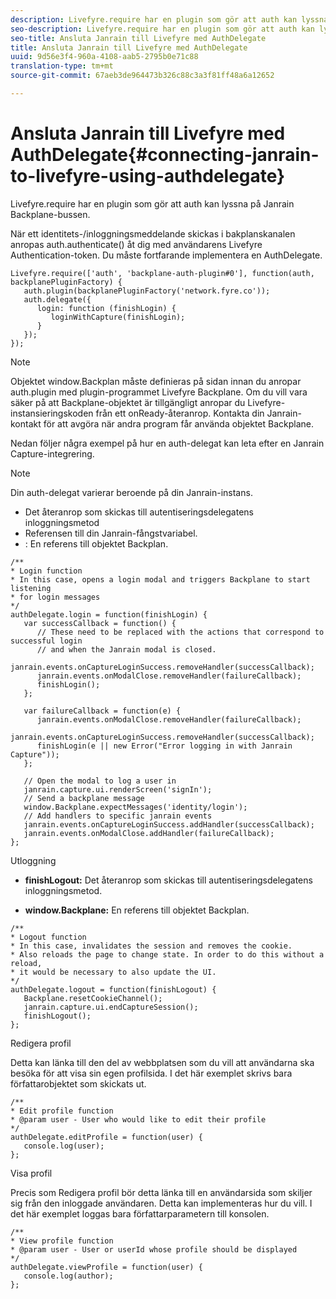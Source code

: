 ```yaml
---
description: Livefyre.require har en plugin som gör att auth kan lyssna på Janrain Backplane-bussen.
seo-description: Livefyre.require har en plugin som gör att auth kan lyssna på Janrain Backplane-bussen.
seo-title: Ansluta Janrain till Livefyre med AuthDelegate
title: Ansluta Janrain till Livefyre med AuthDelegate
uuid: 9d56e3f4-960a-4108-aab5-2795b0e71c88
translation-type: tm+mt
source-git-commit: 67aeb3de964473b326c88c3a3f81ff48a6a12652

---
```



# Ansluta Janrain till Livefyre med AuthDelegate{#connecting-janrain-to-livefyre-using-authdelegate}

Livefyre.require har en plugin som gör att auth kan lyssna på Janrain Backplane-bussen.

När ett identitets-/inloggningsmeddelande skickas i bakplanskanalen anropas auth.authenticate() åt dig med användarens Livefyre Authentication-token. Du måste fortfarande implementera en AuthDelegate.

```
Livefyre.require(['auth', 'backplane-auth-plugin#0'], function(auth, backplanePluginFactory) { 
   auth.plugin(backplanePluginFactory('network.fyre.co')); 
   auth.delegate({ 
      login: function (finishLogin) { 
         loginWithCapture(finishLogin); 
      } 
   }); 
});
```

>[!NOTE]
>
>Objektet window.Backplan måste definieras på sidan innan du anropar auth.plugin med plugin-programmet Livefyre Backplane. Om du vill vara säker på att Backplane-objektet är tillgängligt anropar du Livefyre-instansieringskoden från ett onReady-återanrop. Kontakta din Janrain-kontakt för att avgöra när andra program får använda objektet Backplane.

Nedan följer några exempel på hur en auth-delegat kan leta efter en Janrain Capture-integrering.

>[!NOTE]
>
>Din auth-delegat varierar beroende på din Janrain-instans.

<!--Hannah: Mystery stray bullet found here. Please check against source. -Bob -->

* Det återanrop som skickas till autentiseringsdelegatens inloggningsmetod
* Referensen till din Janrain-fångstvariabel.
* : En referens till objektet Backplan.

```
/** 
* Login function 
* In this case, opens a login modal and triggers Backplane to start listening 
* for login messages 
*/ 
authDelegate.login = function(finishLogin) { 
   var successCallback = function() { 
      // These need to be replaced with the actions that correspond to successful login  
      // and when the Janrain modal is closed. 
      janrain.events.onCaptureLoginSuccess.removeHandler(successCallback); 
      janrain.events.onModalClose.removeHandler(failureCallback); 
      finishLogin(); 
   }; 
  
   var failureCallback = function(e) { 
      janrain.events.onModalClose.removeHandler(failureCallback); 
      janrain.events.onCaptureLoginSuccess.removeHandler(successCallback); 
      finishLogin(e || new Error("Error logging in with Janrain Capture")); 
   }; 
  
   // Open the modal to log a user in 
   janrain.capture.ui.renderScreen('signIn'); 
   // Send a backplane message 
   window.Backplane.expectMessages('identity/login'); 
   // Add handlers to specific janrain events 
   janrain.events.onCaptureLoginSuccess.addHandler(successCallback); 
   janrain.events.onModalClose.addHandler(failureCallback); 
};
```

Utloggning

* **finishLogout:** Det återanrop som skickas till autentiseringsdelegatens inloggningsmetod.

* **window.Backplane:** En referens till objektet Backplan.

```
/** 
* Logout function 
* In this case, invalidates the session and removes the cookie. 
* Also reloads the page to change state. In order to do this without a reload, 
* it would be necessary to also update the UI. 
*/ 
authDelegate.logout = function(finishLogout) { 
   Backplane.resetCookieChannel(); 
   janrain.capture.ui.endCaptureSession(); 
   finishLogout(); 
}; 
```

Redigera profil

Detta kan länka till den del av webbplatsen som du vill att användarna ska besöka för att visa sin egen profilsida. I det här exemplet skrivs bara författarobjektet som skickats ut.

```
/** 
* Edit profile function 
* @param user - User who would like to edit their profile 
*/ 
authDelegate.editProfile = function(user) { 
   console.log(user); 
}; 
```

Visa profil

Precis som Redigera profil bör detta länka till en användarsida som skiljer sig från den inloggade användaren. Detta kan implementeras hur du vill. I det här exemplet loggas bara författarparametern till konsolen.

```
/** 
* View profile function 
* @param user - User or userId whose profile should be displayed 
*/ 
authDelegate.viewProfile = function(user) { 
   console.log(author); 
};
```

